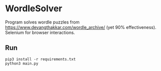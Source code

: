 # WordleSolver
Program solves wordle puzzles from https://www.devangthakkar.com/wordle_archive/ (yet 90% effectiveness). Selenium for browser interactions.

## Run
    pip3 install -r requirements.txt
    python3 main.py
    

